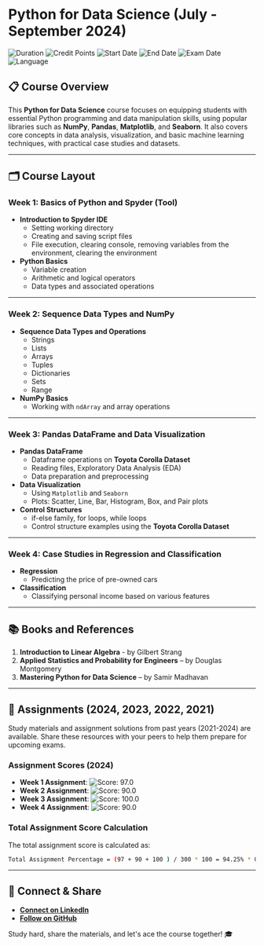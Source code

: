 
# Python for Data Science (July - September 2024)

![Duration](https://img.shields.io/badge/Duration-4%20weeks-blue)
![Credit Points](https://img.shields.io/badge/Credit%20Points-1-green)
![Start Date](https://img.shields.io/badge/Start%20Date-22%20Jul%2024-blue)
![End Date](https://img.shields.io/badge/End%20Date-16%20Aug%2024-red)
![Exam Date](https://img.shields.io/badge/Exam%20Date-21%20Sep%2024-red)
![Language](https://img.shields.io/badge/Language-Python-brightgreen)

## 📋 Course Overview

This **Python for Data Science** course focuses on equipping students with essential Python programming and data manipulation skills, using popular libraries such as **NumPy**, **Pandas**, **Matplotlib**, and **Seaborn**. It also covers core concepts in data analysis, visualization, and basic machine learning techniques, with practical case studies and datasets.

---

## 🗂️ Course Layout

### **Week 1: Basics of Python and Spyder (Tool)**

- **Introduction to Spyder IDE**
  - Setting working directory
  - Creating and saving script files
  - File execution, clearing console, removing variables from the environment, clearing the environment
- **Python Basics**
  - Variable creation
  - Arithmetic and logical operators
  - Data types and associated operations

---

### **Week 2: Sequence Data Types and NumPy**

- **Sequence Data Types and Operations**
  - Strings
  - Lists
  - Arrays
  - Tuples
  - Dictionaries
  - Sets
  - Range
- **NumPy Basics**
  - Working with `ndArray` and array operations

---

### **Week 3: Pandas DataFrame and Data Visualization**

- **Pandas DataFrame**
  - Dataframe operations on **Toyota Corolla Dataset**
  - Reading files, Exploratory Data Analysis (EDA)
  - Data preparation and preprocessing
- **Data Visualization**
  - Using `Matplotlib` and `Seaborn`
  - Plots: Scatter, Line, Bar, Histogram, Box, and Pair plots
- **Control Structures**
  - if-else family, for loops, while loops
  - Control structure examples using the **Toyota Corolla Dataset**

---

### **Week 4: Case Studies in Regression and Classification**

- **Regression**
  - Predicting the price of pre-owned cars
- **Classification**
  - Classifying personal income based on various features

---

## 📚 Books and References

1. **Introduction to Linear Algebra** - by Gilbert Strang
2. **Applied Statistics and Probability for Engineers** – by Douglas Montgomery
3. **Mastering Python for Data Science** – by Samir Madhavan

---

## 📝 Assignments (2024, 2023, 2022, 2021)

Study materials and assignment solutions from past years (2021-2024) are available. Share these resources with your peers to help them prepare for upcoming exams.

### **Assignment Scores (2024)**

- **Week 1 Assignment**: ![Score: 97.0](https://img.shields.io/badge/Score-97.0-brightgreen)
- **Week 2 Assignment**: ![Score: 90.0](https://img.shields.io/badge/Score-90.0-brightgreen)
- **Week 3 Assignment**: ![Score: 100.0](https://img.shields.io/badge/Score-100.0-brightgreen)
- **Week 4 Assignment**: ![Score: 90.0](https://img.shields.io/badge/Score-90.0-brightgreen)

### **Total Assignment Score Calculation**

The total assignment score is calculated as:

```bash
Total Assignment Percentage = (97 + 90 + 100 ) / 300 * 100 = 94.25% * 0.25 * 100 = 23.91/25 
```

---

## 🔗 Connect & Share

- **[Connect on LinkedIn](https://www.linkedin.com/in/farhakousar16)**
- **[Follow on GitHub](https://github.com/FarhaKousar1601)**

Study hard, share the materials, and let's ace the course together! 🎓
